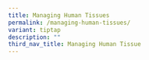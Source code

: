 ```yaml
---
title: Managing Human Tissues
permalink: /managing-human-tissues/
variant: tiptap
description: ""
third_nav_title: Managing Human Tissue
---
```

